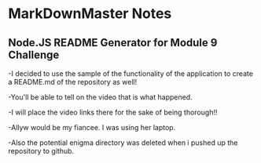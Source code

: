 # MarkDownMaster Notes
## Node.JS README Generator for Module 9 Challenge

-I decided to use the sample of the functionality of the application to create a README.md of the repository as well!

-You'll be able to tell on the video that is what happened.

-I will place the video links there for the sake of being thorough!!

-Allyw would be my fiancee. I was using her laptop. 

-Also the potential enigma directory was deleted when i pushed up the repository to github.
